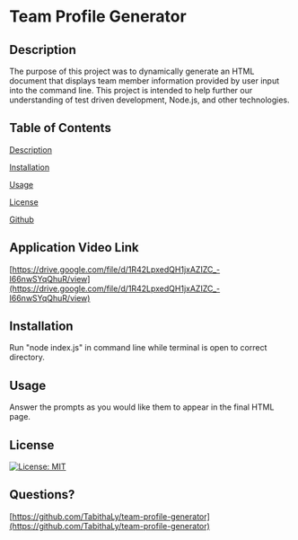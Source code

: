 # Team Profile Generator
    
## Description
    
The purpose of this project was to dynamically generate an HTML document that displays team member information provided by user input into the command line. This project is intended to help further our understanding of test driven development, Node.js, and other technologies. 
    
## Table of Contents

[Description](#description)

[Installation](#installation)

[Usage](#usage)

[License](#license)

[Github](#github)

## Application Video Link

[https://drive.google.com/file/d/1R42LpxedQH1jxAZIZC_-I66nwSYqQhuR/view](https://drive.google.com/file/d/1R42LpxedQH1jxAZIZC_-I66nwSYqQhuR/view)

## Installation

Run "node index.js" in command line while terminal is open to correct directory.
    
## Usage
    
Answer the prompts as you would like them to appear in the final HTML page.
    
## License 

[![License: MIT](https://img.shields.io/badge/License-MIT-yellow.svg)](https://opensource.org/licenses/MIT)
  
## Questions?

[https://github.com/TabithaLy/team-profile-generator](https://github.com/TabithaLy/team-profile-generator)